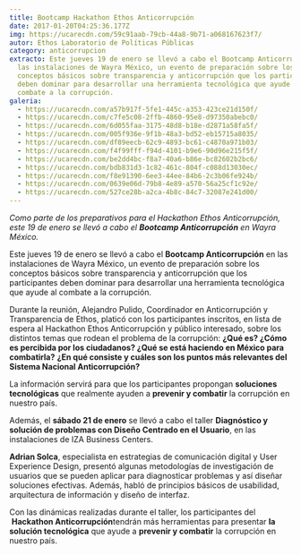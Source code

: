 ```yaml
---
title: Bootcamp Hackathon Ethos Anticorrupción
date: 2017-01-20T04:25:36.177Z
img: https://ucarecdn.com/59c91aab-79cb-44a8-9b71-a068167623f7/
autor: Ethos Laboratorio de Políticas Públicas
category: anticorrupcion
extracto: Este jueves 19 de enero se llevó a cabo el Bootcamp Anticorrupción en
  las instalaciones de Wayra México, un evento de preparación sobre los
  conceptos básicos sobre transparencia y anticorrupción que los participantes
  deben dominar para desarrollar una herramienta tecnológica que ayude al
  combate a la corrupción.
galeria:
  - https://ucarecdn.com/a57b917f-5fe1-445c-a353-423ce21d150f/
  - https://ucarecdn.com/c7fe5c08-2ffb-4860-95e8-d97350abebc0/
  - https://ucarecdn.com/6d055faa-3175-48d8-b18e-d2871a58fa5f/
  - https://ucarecdn.com/005f936e-9f1b-48a3-bd52-eb15715a8035/
  - https://ucarecdn.com/df89eecb-62c9-4893-bc61-c4870a971b03/
  - https://ucarecdn.com/f4f99fff-f94d-4101-b9e6-90d96e215f5f/
  - https://ucarecdn.com/be2dd4bc-f8a7-40a6-b86e-bc82602b2bc6/
  - https://ucarecdn.com/bdb831d3-1c82-461c-804f-c088d13030ec/
  - https://ucarecdn.com/f8e91390-6ee3-44ee-84b6-2c3b06fe924b/
  - https://ucarecdn.com/0639e06d-79b8-4e89-a570-56a25cf1c92e/
  - https://ucarecdn.com/527ce28b-a2ca-4b8c-84c7-32087e241d00/
---
```

*Como parte de los preparativos para el Hackathon Ethos Anticorrupción, este 19 de enero se llevó a cabo el **Bootcamp Anticorrupción** en Wayra México.*

Este jueves 19 de enero se llevó a cabo el **Bootcamp Anticorrupción** en las instalaciones de Wayra México, un evento de preparación sobre los conceptos básicos sobre transparencia y anticorrupción que los participantes deben dominar para desarrollar una herramienta tecnológica que ayude al combate a la corrupción.

Durante la reunión, Alejandro Pulido, Coordinador en Anticorrupción y Transparencia de Ethos, platicó con los participantes inscritos, en lista de espera al Hackathon Ethos Anticorrupción y público interesado, sobre los distintos temas que rodean el problema de la corrupción: **¿Qué es? ¿Cómo es percibida por los ciudadanos? ¿Qué se está haciendo en México para combatirla?** **¿En qué consiste y cuáles son los puntos más relevantes del Sistema Nacional Anticorrupción?**

La información servirá para que los participantes propongan **soluciones tecnológicas** que realmente ayuden a **prevenir y combatir** la corrupción en nuestro país.

Además, el **sábado 21 de enero** se llevó a cabo el taller **Diagnóstico y solución de problemas con Diseño Centrado en el Usuario**, en las instalaciones de IZA Business Centers.

**Adrian Solca**, especialista en estrategias de comunicación digital y User Experience Design, presentó algunas metodologías de investigación de usuarios que se pueden aplicar para diagnosticar problemas y así diseñar soluciones efectivas. Además, habló de principios básicos de usabilidad, arquitectura de información y diseño de interfaz.

Con las dinámicas realizadas durante el taller, los participantes del  **Hackathon Anticorrupción**tendrán más herramientas para presentar **la solución tecnológica** que ayude a **prevenir y combatir** la corrupción en nuestro país.